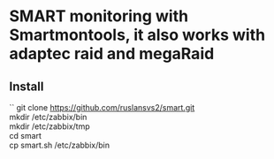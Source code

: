 # SMART monitoring  with  Smartmontools, it also works with adaptec raid and megaRaid

## Install  

``
git clone https://github.com/ruslansvs2/smart.git <br>
mkdir /etc/zabbix/bin <br>
mkdir /etc/zabbix/tmp <br>
cd smart <br>
cp smart.sh /etc/zabbix/bin 
```


